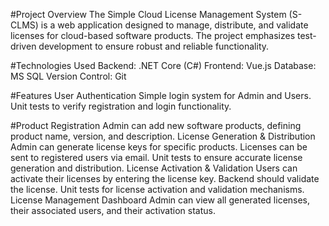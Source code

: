 #Project Overview
The Simple Cloud License Management System (S-CLMS) is a web application designed to manage, distribute, and validate licenses for cloud-based software products. The project emphasizes test-driven development to ensure robust and reliable functionality.

#Technologies Used
Backend: .NET Core (C#)
Frontend: Vue.js
Database: MS SQL
Version Control: Git

#Features 
User Authentication
Simple login system for Admin and Users.
Unit tests to verify registration and login functionality.

#Product Registration
Admin can add new software products, defining product name, version, and description.
License Generation & Distribution
Admin can generate license keys for specific products.
Licenses can be sent to registered users via email.
Unit tests to ensure accurate license generation and distribution.
License Activation & Validation
Users can activate their licenses by entering the license key.
Backend should validate the license.
Unit tests for license activation and validation mechanisms.
License Management Dashboard
Admin can view all generated licenses, their associated users, and their activation status.

